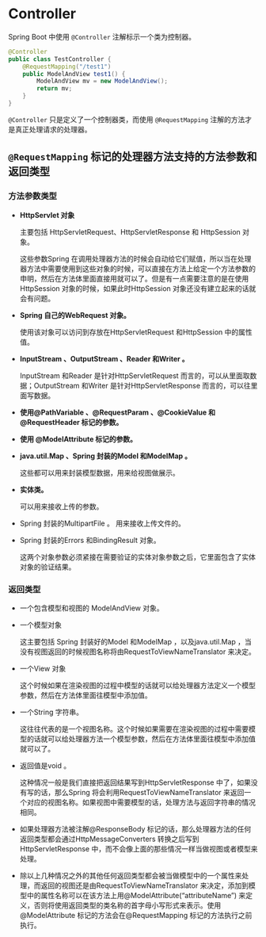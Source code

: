 # Controller

Spring Boot 中使用 `@Controller` 注解标示一个类为控制器。

```java
@Controller
public class TestController {
    @RequestMapping("/test1")
    public ModelAndView test1() {
        ModelAndView mv = new ModelAndView();
        return mv;
    }
}
```

`@Controller` 只是定义了一个控制器类，而使用 `@RequestMapping` 注解的方法才是真正处理请求的处理器。

## `@RequestMapping` 标记的处理器方法支持的方法参数和返回类型

### 方法参数类型

* **HttpServlet 对象**

  主要包括 HttpServletRequest、HttpServletResponse 和 HttpSession 对象。

  这些参数Spring 在调用处理器方法的时候会自动给它们赋值，所以当在处理器方法中需要使用到这些对象的时候，可以直接在方法上给定一个方法参数的申明，然后在方法体里面直接用就可以了。但是有一点需要注意的是在使用HttpSession 对象的时候，如果此时HttpSession 对象还没有建立起来的话就会有问题。

* **Spring 自己的WebRequest 对象。**

  使用该对象可以访问到存放在HttpServletRequest 和HttpSession 中的属性值。

* **InputStream 、OutputStream 、Reader 和Writer 。**

  InputStream 和Reader 是针对HttpServletRequest 而言的，可以从里面取数据；OutputStream 和Writer 是针对HttpServletResponse 而言的，可以往里面写数据。

* **使用@PathVariable 、@RequestParam 、@CookieValue 和@RequestHeader 标记的参数。**

* **使用 @ModelAttribute 标记的参数。**

* **java.util.Map 、Spring 封装的Model 和ModelMap 。**

  这些都可以用来封装模型数据，用来给视图做展示。

* **实体类。** 

  可以用来接收上传的参数。

* Spring 封装的MultipartFile 。 用来接收上传文件的。

* Spring 封装的Errors 和BindingResult 对象。

  这两个对象参数必须紧接在需要验证的实体对象参数之后，它里面包含了实体对象的验证结果。

### 返回类型

* 一个包含模型和视图的 ModelAndView 对象。

* 一个模型对象

  这主要包括 Spring 封装好的Model 和ModelMap ，以及java.util.Map ，当没有视图返回的时候视图名称将由RequestToViewNameTranslator 来决定。

* 一个View 对象

  这个时候如果在渲染视图的过程中模型的话就可以给处理器方法定义一个模型参数，然后在方法体里面往模型中添加值。

* 一个String 字符串。

  这往往代表的是一个视图名称。这个时候如果需要在渲染视图的过程中需要模型的话就可以给处理器方法一个模型参数，然后在方法体里面往模型中添加值就可以了。

* 返回值是void 。

  这种情况一般是我们直接把返回结果写到HttpServletResponse 中了，如果没有写的话，那么Spring 将会利用RequestToViewNameTranslator 来返回一个对应的视图名称。如果视图中需要模型的话，处理方法与返回字符串的情况相同。

* 如果处理器方法被注解@ResponseBody 标记的话，那么处理器方法的任何返回类型都会通过HttpMessageConverters 转换之后写到HttpServletResponse 中，而不会像上面的那些情况一样当做视图或者模型来处理。

* 除以上几种情况之外的其他任何返回类型都会被当做模型中的一个属性来处理，而返回的视图还是由RequestToViewNameTranslator 来决定，添加到模型中的属性名称可以在该方法上用@ModelAttribute\(“attributeName”\) 来定义，否则将使用返回类型的类名称的首字母小写形式来表示。使用@ModelAttribute 标记的方法会在@RequestMapping 标记的方法执行之前执行。



